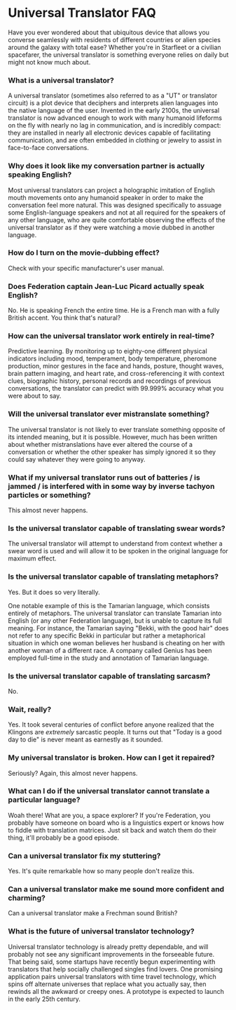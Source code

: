 # Universal Translator FAQ

Have you ever wondered about that ubiquitous device that allows you converse seamlessly with residents of different countries or alien species around the galaxy with total ease? Whether you're in Starfleet or a civilian spacefarer, the universal translator is something everyone relies on daily but might not know much about.

### What is a universal translator?

A universal translator (sometimes also referred to as a "UT" or translator circuit) is a plot device that deciphers and interprets alien languages into the native language of the user. Invented in the early 2100s, the universal translator is now advanced enough to work with many humanoid lifeforms on the fly with nearly no lag in communication, and is incredibly compact: they are installed in nearly all electronic devices capable of facilitating communication, and are often embedded in clothing or jewelry to assist in face-to-face conversations.

### Why does it look like my conversation partner is actually speaking English?

Most universal translators can project a holographic imitation of English mouth movements onto any humanoid speaker in order to make the conversation feel more natural. This was designed specifically to assuage some English-language speakers and not at all required for the speakers of any other language, who are quite comfortable observing the effects of the universal translator as if they were watching a movie dubbed in another language.

### How do I turn on the movie-dubbing effect?

Check with your specific manufacturer's user manual.

### Does Federation captain Jean-Luc Picard actually speak English?

No. He is speaking French the entire time. He is a French man with a fully British accent. You think that's natural?

### How can the universal translator work entirely in real-time?

Predictive learning. By monitoring up to eighty-one different physical indicators including mood, temperament, body temperature, pheromone production, minor gestures in the face and hands, posture, thought waves, brain pattern imaging, and heart rate, and cross-referencing it with context clues, biographic history, personal records and recordings of previous conversations, the translator can predict with 99.999% accuracy what you were about to say.

### Will the universal translator ever mistranslate something?

The universal translator is not likely to ever translate something opposite of its intended meaning, but it is possible. However, much has been written about whether mistranslations have ever altered the course of a conversation or whether the other speaker has simply ignored it so they could say whatever they were going to anyway.

### What if my universal translator runs out of batteries / is jammed / is interfered with in some way by inverse tachyon particles or something?

This almost never happens.

### Is the universal translator capable of translating swear words?

The universal translator will attempt to understand from context whether a swear word is used and will allow it to be spoken in the original language for maximum effect.

### Is the universal translator capable of translating metaphors?

Yes. But it does so very literally.

One notable example of this is the Tamarian language, which consists entirely of metaphors. The universal translator can translate Tamarian into English (or any other Federation language), but is unable to capture its full meaning. For instance, the Tamarian saying "Bekki, with the good hair" does not refer to any specific Bekki in particular but rather a metaphorical situation in which one woman believes her husband is cheating on her with another woman of a different race. A company called Genius has been employed full-time in the study and annotation of Tamarian language.

### Is the universal translator capable of translating sarcasm?

No.

### Wait, really?

Yes. It took several centuries of conflict before anyone realized that the Klingons are _extremely_ sarcastic people. It turns out that "Today is a good day to die" is never meant as earnestly as it sounded.

### My universal translator is broken. How can I get it repaired?

Seriously? Again, this almost never happens.

### What can I do if the universal translator cannot translate a particular language?

Woah there! What are you, a space explorer? If you're Federation, you probably have someone on board who is a linguistics expert or knows how to fiddle with translation matrices. Just sit back and watch them do their thing, it'll probably be a good episode.

### Can a universal translator fix my stuttering?

Yes. It's quite remarkable how so many people don't realize this.

### Can a universal translator make me sound more confident and charming?

Can a universal translator make a Frechman sound British?

### What is the future of universal translator technology?

Universal translator technology is already pretty dependable, and will probably not see any significant improvements in the forseeable future. That being said, some startups have recently begun experimenting with translators that help socially challenged singles find lovers. One promising application pairs universal translators with time travel technology, which spins off alternate universes that replace what you actually say, then rewinds all the awkward or creepy ones. A prototype is expected to launch in the early 25th century.
